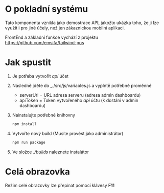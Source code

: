 # O pokladní systému
Tato komponenta vznikla jako demostrace API, jakožto ukázka toho, že ji lze využít i pro jiné účely, než jen zákaznickou mobilní aplikaci. 

FrontEnd a základní funkce vychází z projektu https://github.com/emsifa/tailwind-pos

# Jak spustit
1. Je potřeba vytvořit _api_ účet

2. Následně jděte do _./src/js/variables.js a vyplntě potřebné proměnné
    - serverUrl = URL adresa serveru (adresa admin dashboardu)
    - apiToken = Token vytvořeného _api_ účtu (k dostání v admin dashboardu)

3. Nainstalujte potřebné knihovny
    ```bash
    npm install
    ```

4. Vytvořte nový build (Musíte provést jako administrátor)
    ```bash
    npm run package
    ```

5. Ve složce _./builds_ naleznete instalátor


# Celá obrazovka
Režim celé obrazovky lze přepínat pomocí klávesy __F11__
